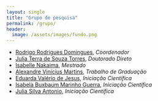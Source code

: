 ```yaml
---
layout: single
title: "Grupo de pesquisa"
permalink: /grupo/
header:
  image: /assets/images/fundo.png
---
```



- [Rodrigo Rodrigues Domingues](http://lattes.cnpq.br/0018536511707620), *Coordenador*
- [Julia Terra de Souza Torres](http://lattes.cnpq.br/3766254446215492), *Doutorado Direto*
- [Isabelle Nakaima](http://lattes.cnpq.br/8168015988070852), *Mestrado*
- [Alexandre Vinícius Martins](http://lattes.cnpq.br/3726982205806378), *Trabalho de Graduação*
- [Eduarda Valério de Jesus](http://lattes.cnpq.br/4532247823858469), *Iniciação Científica*
- [Isabela Buxbaum Marinho Guerra]( http://lattes.cnpq.br/4860273712061238), *Iniciação Científica*
- [Julia Silva Antonio](http://lattes.cnpq.br/7576441372745316), *Iniciação Científica*



